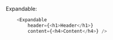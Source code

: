 Expandable:

```js
    <Expandable
        header={<h1>Header</h1>}
        content={<h4>Content</h4>} />
```